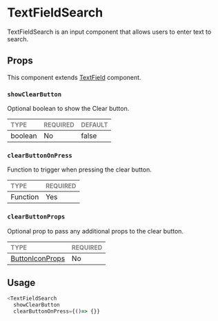 # TextFieldSearch

TextFieldSearch is an input component that allows users to enter text to search.
## Props

This component extends [TextField](./foundation/Input/Input.tsx) component.

### `showClearButton`

Optional boolean to show the Clear button.

| <span style="color:gray;font-size:14px">TYPE</span> | <span style="color:gray;font-size:14px">REQUIRED</span> | <span style="color:gray;font-size:14px">DEFAULT</span> |
| :-------------------------------------------------- | :------------------------------------------------------ | :----------------------------------------------------- |
| boolean                                              | No                                                     | false                                               |

### `clearButtonOnPress`

Function to trigger when pressing the clear button.

| <span style="color:gray;font-size:14px">TYPE</span> | <span style="color:gray;font-size:14px">REQUIRED</span> |
| :-------------------------------------------------- | :------------------------------------------------------ |
| Function                                            | Yes                                                     |

### `clearButtonProps`

Optional prop to pass any additional props to the clear button.

| <span style="color:gray;font-size:14px">TYPE</span> | <span style="color:gray;font-size:14px">REQUIRED</span> |
| :-------------------------------------------------- | :------------------------------------------------------ |
| [ButtonIconProps](../../Buttons/ButtonIcon/ButtonIcon.types.ts)                                           | No                                                     |

## Usage

```javascript
<TextFieldSearch 
  showClearButton
  clearButtonOnPress={()=> {}}
```
